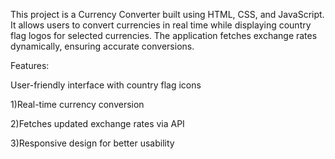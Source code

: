 This project is a Currency Converter built using HTML, CSS, and JavaScript. It allows users to convert currencies in real time while displaying country flag logos for selected currencies. The application fetches exchange rates dynamically, ensuring accurate conversions.

Features:

User-friendly interface with country flag icons

1)Real-time currency conversion

2)Fetches updated exchange rates via API

3)Responsive design for better usability
